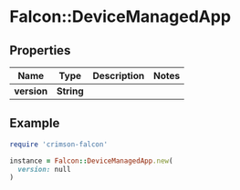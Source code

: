 # Falcon::DeviceManagedApp

## Properties

| Name | Type | Description | Notes |
| ---- | ---- | ----------- | ----- |
| **version** | **String** |  |  |

## Example

```ruby
require 'crimson-falcon'

instance = Falcon::DeviceManagedApp.new(
  version: null
)
```

